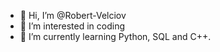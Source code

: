 - 👋 Hi, I’m @Robert-Velciov
- 👀 I’m interested in coding
- 🌱 I’m currently learning Python, SQL and C++.

<!---
Robert-Velciov/Robert-Velciov is a ✨ special ✨ repository because its `README.md` (this file) appears on your GitHub profile.
You can click the Preview link to take a look at your changes.
--->
